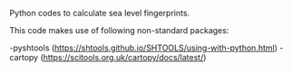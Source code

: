 Python codes to calculate sea level fingerprints.

This code makes use of following non-standard packages:

-pyshtools (https://shtools.github.io/SHTOOLS/using-with-python.html)
-cartopy (https://scitools.org.uk/cartopy/docs/latest/)
